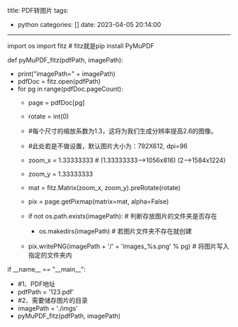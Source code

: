 title: PDF转图片
tags:
  - python
categories: []
date: 2023-04-05 20:14:00
---
import os
import fitz  # fitz就是pip install PyMuPDF
<!--more-->
def pyMuPDF_fitz(pdfPath, imagePath):
+ print("imagePath=" + imagePath)
+ pdfDoc = fitz.open(pdfPath)
+ for pg in range(pdfDoc.pageCount):
    + page = pdfDoc[pg]
    + rotate = int(0)
    + \#每个尺寸的缩放系数为1.3，这将为我们生成分辨率提高2.6的图像。
    + \#此处若是不做设置，默认图片大小为：792X612, dpi=96
    + zoom_x = 1.33333333  # (1.33333333-->1056x816)   (2-->1584x1224)
    + zoom_y = 1.33333333
    + mat = fitz.Matrix(zoom_x, zoom_y).preRotate(rotate)
    + pix = page.getPixmap(matrix=mat, alpha=False)

    + if not os.path.exists(imagePath):  # 判断存放图片的文件夹是否存在
        + os.makedirs(imagePath)  # 若图片文件夹不存在就创建

    + pix.writePNG(imagePath + '/' + 'images_%s.png' % pg)  # 将图片写入指定的文件夹内

if \_\_name\_\_ == "\_\_main\_\_":
+ \#1、PDF地址
+ pdfPath = '123.pdf'
+ \#2、需要储存图片的目录
+ imagePath = './imgs'
+ pyMuPDF_fitz(pdfPath, imagePath)